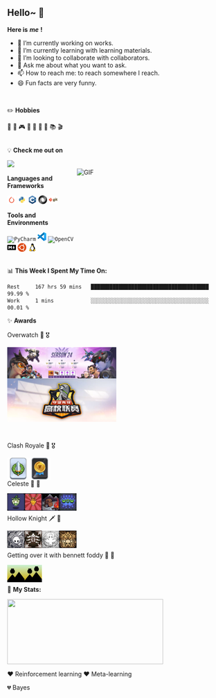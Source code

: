 ## Hello~  👋 

**Here is**
***me***
**!**
- 🔭 I’m currently working on works.
- 🌱 I’m currently learning with learning materials.
- 👯 I’m looking to collaborate with collaborators.
- 💬 Ask me about what you want to ask.
- 📫 How to reach me: to reach somewhere I reach.
- 😄 Fun facts are very funny.

<br>

✏️ **Hobbies**  

🎹 🎲 🎮 🍳 🏸 🎱 🐺 📚 🎬
<br><br>

💡 **Check me out on**  

<a href="https://space.bilibili.com/13486361" target="_blank" alt="bilibili" title="bilibili">
<img src="https://user-images.githubusercontent.com/29084184/129467562-a754907c-c128-40d0-80ad-86e89bdda3d6.png" width="30px"/>
</a> 

<br>
<img align="right" alt="GIF" src="https://github-readme-stats.vercel.app/api/top-langs/?username=Radiance-nt&theme=radical&layout=compact" width="343px" height="150px">


**Languages and Frameworks**

<code><img height="20" src="pic/pytorch-logo.png" alt="PyTorch" title="PyTorch"></code>
<code><img height="20" src="https://raw.githubusercontent.com/github/explore/80688e429a7d4ef2fca1e82350fe8e3517d3494d/topics/python/python.png" alt="Python" title="Python"></code>
<code><img height="20" src="https://raw.githubusercontent.com/github/explore/80688e429a7d4ef2fca1e82350fe8e3517d3494d/topics/cpp/cpp.png" alt="C++" title="C++"></code>
<code><img height="20" src="https://raw.githubusercontent.com/github/explore/80688e429a7d4ef2fca1e82350fe8e3517d3494d/topics/json/json.png" alt="JSON" title="JSON"></code>
<code><img height="20" src="https://raw.githubusercontent.com/github/explore/80688e429a7d4ef2fca1e82350fe8e3517d3494d/topics/git/git.png" alt="Git" title="Git"></code>

**Tools and Environments**


<code><img height="20" src="https://images.nowcoder.com/images/20180629/0_1530258305740_67F7BB46DE9FC78164CA628F2CE05C37" alt="PyCharm" title="PyCharm"></code>
<code><img height="20" src="https://raw.githubusercontent.com/github/explore/80688e429a7d4ef2fca1e82350fe8e3517d3494d/topics/visual-studio-code/visual-studio-code.png" alt="VSCode" title="VSCode"></code>
<code><img height="20" src="https://camo.githubusercontent.com/ce9fb3389462f2c9444f863e410f0d17d04b216beba8749a015011887eadfbaf/68747470733a2f2f7777772e766563746f726c6f676f2e7a6f6e652f6c6f676f732f6f70656e63762f6f70656e63762d69636f6e2e737667" alt="OpenCV" title="OpenCV"></code>
<code><img height="20" src="https://raw.githubusercontent.com/github/explore/80688e429a7d4ef2fca1e82350fe8e3517d3494d/topics/markdown/markdown.png" alt="Markdown" title="MarkDown"></code>
<code><img height="20" src="https://raw.githubusercontent.com/github/explore/80688e429a7d4ef2fca1e82350fe8e3517d3494d/topics/ubuntu/ubuntu.png" alt="Ubuntu" title="Ubuntu"></code>
<code><img height="20" src="https://raw.githubusercontent.com/github/explore/80688e429a7d4ef2fca1e82350fe8e3517d3494d/topics/linux/linux.png" alt="Linux" title="Linux"></code>
<br>
<br>

📊 **This Week I Spent My Time On:**
<!--START_SECTION:waka-->
```text
Rest     167 hrs 59 mins   ██████████████████████████████████████   99.99 % 
Work     1 mins            ░░░░░░░░░░░░░░░░░░░░░░░░░░░░░░░░░░░░░░   00.01 % 
```
<!--END_SECTION:waka-->

✨ **Awards**

Overwatch 🌈 🎖️
<br>
 <p>
 <img align="center" alt="GIF" src="./pic/ow.PNG" width="50%" height="50%">  &nbsp;
 <img align="center" alt="webp" src="./pic/ow2.webp" width="50%">
  </p>
<br>

Clash Royale 👑 🎖️
<br>
 <p>
 <img align="left" alt="GIF" src="./pic/cr_challenge.png" width="50px" >
 <img align="left" alt="GIF" src="./pic/cr_5.png" width="50px" >
  </p>
<br>
<br><br>
Celeste 🍓 🥇
<br>
<p>
 <img align="left" alt="jpg" src="./pic/ce4.jpg" width="40px">
<img align="left" alt="jpg" src="./pic/ce2.jpg" width="40px">
<img align="left" alt="jpg" src="./pic/ce3.jpg" width="40px">
 <img align="left" alt="jpg" src="./pic/ce1.jpg" width="40px" >
 </p>
<br>
<br>

Hollow Knight 🗡️ 🥈
<br>
 <p>
 <img align="left" alt="jpg" src="./pic/hk2.jpg" width="40px">
<img align="left" alt="jpg" src="./pic/hk3.jpg" width="40px">
<img align="left" alt="jpg" src="./pic/hk4.jpg" width="40px">
 <img align="left" alt="jpg" src="./pic/hk1.jpg" width="40px" >
</p>
<br><br>

Getting over it with bennett foddy 🔨 🥉
<br>
 <p>
 <img align="left" alt="jpg" src="./pic/get.jpg" width="40px">
 <img align="left" alt="jpg" src="./pic/get2.jpg" width="40px">
 </p>
<br><br>


🚧 **My Stats:**

<img align="center" src="https://github-readme-stats.vercel.app/api?username=Radiance-nt&show_icons=true&theme=radical" width="360px" height="150px" />

❤️ Reinforcement learning   ❤️ Meta-learning

💔 Bayes
